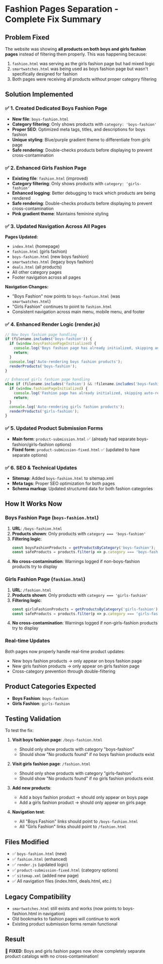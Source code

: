 # Fashion Pages Separation - Complete Fix Summary

## Problem Fixed
The website was showing **all products on both boys and girls fashion pages** instead of filtering them properly. This was happening because:

1. `fashion.html` was serving as the girls fashion page but had mixed logic
2. `smartwatches.html` was being used as boys fashion page but wasn't specifically designed for fashion
3. Both pages were receiving all products without proper category filtering

## Solution Implemented

### ✅ 1. Created Dedicated Boys Fashion Page
- **New file**: `boys-fashion.html`
- **Category filtering**: Only shows products with `category: 'boys-fashion'`
- **Proper SEO**: Optimized meta tags, titles, and descriptions for boys fashion
- **Unique styling**: Blue/purple gradient theme to differentiate from girls page
- **Safe rendering**: Double-checks products before displaying to prevent cross-contamination

### ✅ 2. Enhanced Girls Fashion Page
- **Existing file**: `fashion.html` (improved)
- **Category filtering**: Only shows products with `category: 'girls-fashion'`
- **Enhanced logging**: Better debugging to track which products are being rendered
- **Safe rendering**: Double-checks products before displaying to prevent cross-contamination
- **Pink gradient theme**: Maintains feminine styling

### ✅ 3. Updated Navigation Across All Pages
**Pages Updated:**
- `index.html` (homepage)
- `fashion.html` (girls fashion)
- `boys-fashion.html` (new boys fashion)
- `smartwatches.html` (legacy boys fashion)
- `deals.html` (all products)
- All other category pages
- Footer navigation across all pages

**Navigation Changes:**
- "Boys Fashion" now points to `boys-fashion.html` (was `smartwatches.html`)
- "Girls Fashion" continues to point to `fashion.html`
- Consistent navigation across main menu, mobile menu, and footer

### ✅ 4. Enhanced Render Logic (render.js)
```javascript
// New boys fashion page handling
if (filename.includes('boys-fashion')) {
  if (window.boysFashionPageInitialized) {
    console.log('Boys fashion page has already initialized, skipping auto-render');
    return;
  }
  console.log('Auto-rendering boys fashion products');
  renderProducts('boys-fashion');
}

// Enhanced girls fashion page handling  
else if (filename.includes('fashion') && !filename.includes('boys-fashion')) {
  if (window.fashionPageInitialized) {
    console.log('Fashion page has already initialized, skipping auto-render');
    return;
  }
  console.log('Auto-rendering girls fashion products');
  renderProducts('girls-fashion');
}
```

### ✅ 5. Updated Product Submission Forms
- **Main form**: `product-submission.html` ✅ (already had separate boys-fashion/girls-fashion options)
- **Fixed form**: `product-submission-fixed.html` ✅ (updated to have separate options)

### ✅ 6. SEO & Technical Updates
- **Sitemap**: Added `boys-fashion.html` to sitemap.xml
- **Meta tags**: Proper SEO optimization for both pages
- **Schema markup**: Updated structured data for both fashion categories

## How It Works Now

### Boys Fashion Page (`boys-fashion.html`)
1. **URL**: `/boys-fashion.html`
2. **Products shown**: Only products with `category === 'boys-fashion'`
3. **Filtering logic**: 
   ```javascript
   const boysFashionProducts = getProductsByCategory('boys-fashion');
   const safeProducts = products.filter(p => p.category === 'boys-fashion');
   ```
4. **No cross-contamination**: Warnings logged if non-boys-fashion products try to display

### Girls Fashion Page (`fashion.html`)
1. **URL**: `/fashion.html`
2. **Products shown**: Only products with `category === 'girls-fashion'`
3. **Filtering logic**:
   ```javascript
   const girlsFashionProducts = getProductsByCategory('girls-fashion');
   const safeProducts = products.filter(p => p.category === 'girls-fashion');
   ```
4. **No cross-contamination**: Warnings logged if non-girls-fashion products try to display

### Real-time Updates
Both pages now properly handle real-time product updates:
- New boys fashion products → only appear on boys fashion page
- New girls fashion products → only appear on girls fashion page
- Cross-category prevention through double-filtering

## Product Categories Expected
- **Boys Fashion**: `boys-fashion`
- **Girls Fashion**: `girls-fashion`

## Testing Validation
To test the fix:

1. **Visit boys fashion page**: `/boys-fashion.html`
   - Should only show products with category "boys-fashion"
   - Should show "No products found" if no boys fashion products exist

2. **Visit girls fashion page**: `/fashion.html`
   - Should only show products with category "girls-fashion"  
   - Should show "No products found" if no girls fashion products exist

3. **Add new products**:
   - Add a boys fashion product → should only appear on boys page
   - Add a girls fashion product → should only appear on girls page

4. **Navigation test**:
   - All "Boys Fashion" links should point to `/boys-fashion.html`
   - All "Girls Fashion" links should point to `/fashion.html`

## Files Modified
- ✅ `boys-fashion.html` (new)
- ✅ `fashion.html` (enhanced)
- ✅ `render.js` (updated logic)
- ✅ `product-submission-fixed.html` (category options)
- ✅ `sitemap.xml` (added new page)
- ✅ All navigation files (index.html, deals.html, etc.)

## Legacy Compatibility
- `smartwatches.html` still exists and works (now points to boys-fashion.html in navigation)
- Old bookmarks to fashion pages will continue to work
- Existing product submission forms remain functional

## Result
🎯 **FIXED**: Boys and girls fashion pages now show completely separate product catalogs with no cross-contamination!